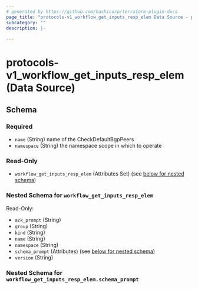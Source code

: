 ```yaml
---
# generated by https://github.com/hashicorp/terraform-plugin-docs
page_title: "protocols-v1_workflow_get_inputs_resp_elem Data Source - protocols-v1"
subcategory: ""
description: |-
  
---
```


# protocols-v1_workflow_get_inputs_resp_elem (Data Source)





<!-- schema generated by tfplugindocs -->
## Schema

### Required

- `name` (String) name of the CheckDefaultBgpPeers
- `namespace` (String) the namespace scope in which to operate

### Read-Only

- `workflow_get_inputs_resp_elem` (Attributes Set) (see [below for nested schema](#nestedatt--workflow_get_inputs_resp_elem))

<a id="nestedatt--workflow_get_inputs_resp_elem"></a>
### Nested Schema for `workflow_get_inputs_resp_elem`

Read-Only:

- `ack_prompt` (String)
- `group` (String)
- `kind` (String)
- `name` (String)
- `namespace` (String)
- `schema_prompt` (Attributes) (see [below for nested schema](#nestedatt--workflow_get_inputs_resp_elem--schema_prompt))
- `version` (String)

<a id="nestedatt--workflow_get_inputs_resp_elem--schema_prompt"></a>
### Nested Schema for `workflow_get_inputs_resp_elem.schema_prompt`
